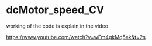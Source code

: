 # dcMotor_speed_CV

working of the code is explain in the video

https://www.youtube.com/watch?v=wFm4gkMq5ek&t=2s
